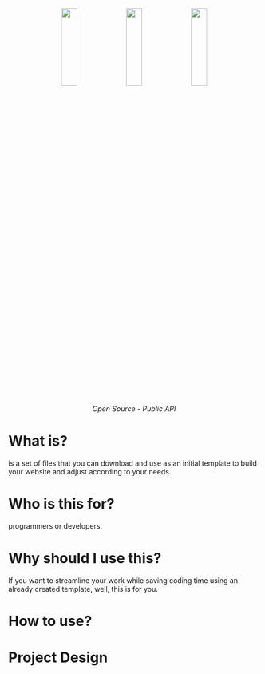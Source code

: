 <div align="center">
<a href="https://nodejs.org/en/" target="_blank" title="NodeJS"> <img src="https://cdn.jsdelivr.net/gh/devicons/devicon/icons/nodejs/nodejs-plain-wordmark.svg" align="center" height="20%" width="25%"><a/>
<a href="https://kit.svelte.dev/" target="_blank" title="FastAPI"> <img src="https://cdn.jsdelivr.net/gh/devicons/devicon/icons/svelte/svelte-original-wordmark.svg" align="center" height="20%" width="25%"><a/>
<a href="https://www.typescriptlang.org/" target="_blank" title="TypeScript"> <img src="https://cdn.jsdelivr.net/gh/devicons/devicon/icons/typescript/typescript-plain.svg" align="center" height="20%" width="25%"><a/>
</div>
<p align="center">
    <em>Open Source - Public API</em>
</p>

# What is?

is a set of files that you can download and use as an initial template to build your website and adjust according to your needs.

# Who is this for?
programmers or developers.

# Why should I use this?

If you want to streamline your work while saving coding time using an already created template, well, this is for you.


# How to use?

# Project Design
